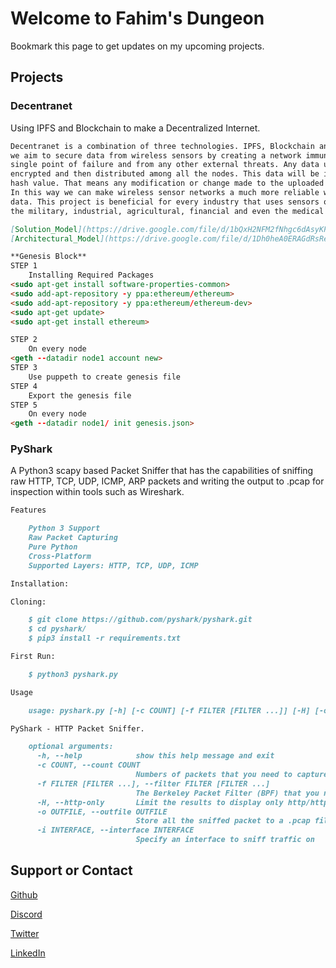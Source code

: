 # Welcome to Fahim's Dungeon

Bookmark this page to get updates on my upcoming projects.

## Projects

### Decentranet

Using IPFS and Blockchain to make a Decentralized Internet.

```markdown
Decentranet is a combination of three technologies. IPFS, Blockchain and Encryption. With Decentranet, 
we aim to secure data from wireless sensors by creating a network immune to attacks that exploit their 
single point of failure and from any other external threats. Any data uploaded on Decentranet will be 
encrypted and then distributed among all the nodes. This data will be identified by its cryptographic 
hash value. That means any modification or change made to the uploaded data will not go unnoticed. 
In this way we can make wireless sensor networks a much more reliable way of monitoring or collecting 
data. This project is beneficial for every industry that uses sensors or generates some data such as 
the military, industrial, agricultural, financial and even the medical sector.

[Solution_Model](https://drive.google.com/file/d/1bQxH2NFM2fNhgc6dAsyKPVCNOAEj7ocu/view?usp=sharing)
[Architectural_Model](https://drive.google.com/file/d/1Dh0heA0ERAGdRsReTPb0wW4jUTJcg7GH/view?usp=sharing)

**Genesis Block**
STEP 1
    Installing Required Packages
<sudo apt-get install software-properties-common>
<sudo add-apt-repository -y ppa:ethereum/ethereum>
<sudo add-apt-repository -y ppa:ethereum/ethereum-dev>
<sudo apt-get update>
<sudo apt-get install ethereum>

STEP 2
    On every node
<geth --datadir node1 account new>
STEP 3
    Use puppeth to create genesis file 
STEP 4
    Export the genesis file
STEP 5
    On every node
<geth --datadir node1/ init genesis.json>
```
### PyShark

A Python3 scapy based Packet Sniffer that has the capabilities of sniffing raw HTTP, TCP, UDP, ICMP, ARP packets and writing the output to .pcap for inspection within tools such as Wireshark.
```markdown
Features

    Python 3 Support
    Raw Packet Capturing
    Pure Python
    Cross-Platform
    Supported Layers: HTTP, TCP, UDP, ICMP

Installation:

Cloning:

    $ git clone https://github.com/pyshark/pyshark.git
    $ cd pyshark/
    $ pip3 install -r requirements.txt

First Run:

    $ python3 pyshark.py

Usage

    usage: pyshark.py [-h] [-c COUNT] [-f FILTER [FILTER ...]] [-H] [-o OUTFILE] [-i INTERFACE]

PyShark - HTTP Packet Sniffer.

    optional arguments:
      -h, --help            show this help message and exit
      -c COUNT, --count COUNT
                            Numbers of packets that you need to capture (0 = Infinity)
      -f FILTER [FILTER ...], --filter FILTER [FILTER ...]
                            The Berkeley Packet Filter (BPF) that you need to set. (Default is: 'port 80 and tcp') NOTE: You need to Specify them as a string
      -H, --http-only       Limit the results to display only http/https packets
      -o OUTFILE, --outfile OUTFILE
                            Store all the sniffed packet to a .pcap file (You don't need Specify the extension, just the file name.)
      -i INTERFACE, --interface INTERFACE
                            Specify an interface to sniff traffic on
```

## Support or Contact

[Github](https://github.com/fhmshehzad)

[Discord](https://drive.google.com/file/d/1OtPyWSYNsOFHaNZyMQOl2Fw77l3lrjyj/view?usp=sharing)

[Twitter](https://twitter.com/fhm_sh)

[LinkedIn](https://www.linkedin.com/in/fahim-shehzad/)
